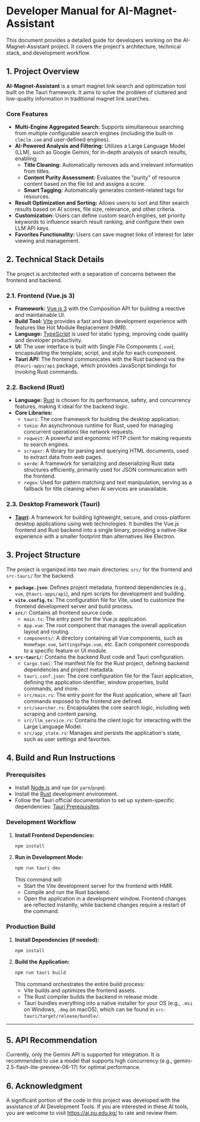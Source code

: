 # Developer Manual for AI-Magnet-Assistant

This document provides a detailed guide for developers working on the AI-Magnet-Assistant project. It covers the project's architecture, technical stack, and development workflow.

## 1. Project Overview

**AI-Magnet-Assistant** is a smart magnet link search and optimization tool built on the Tauri framework. It aims to solve the problem of cluttered and low-quality information in traditional magnet link searches.

### Core Features

*   **Multi-Engine Aggregated Search:** Supports simultaneous searching from multiple configurable search engines (including the built-in `clmclm.com` and user-defined engines).
*   **AI-Powered Analysis and Filtering:** Utilizes a Large Language Model (LLM), such as Google Gemini, for in-depth analysis of search results, enabling:
    *   **Title Cleaning:** Automatically removes ads and irrelevant information from titles.
    *   **Content Purity Assessment:** Evaluates the "purity" of resource content based on the file list and assigns a score.
    *   **Smart Tagging:** Automatically generates content-related tags for resources.
*   **Result Optimization and Sorting:** Allows users to sort and filter search results based on AI scores, file size, relevance, and other criteria.
*   **Customization:** Users can define custom search engines, set priority keywords to influence search result ranking, and configure their own LLM API keys.
*   **Favorites Functionality:** Users can save magnet links of interest for later viewing and management.

## 2. Technical Stack Details

The project is architected with a separation of concerns between the frontend and backend.

### 2.1. Frontend (Vue.js 3)

*   **Framework:** [Vue.js 3](https://vuejs.org/) with the Composition API for building a reactive and maintainable UI.
*   **Build Tool:** [Vite](https://vitejs.dev/) provides a fast and lean development experience with features like Hot Module Replacement (HMR).
*   **Language:** [TypeScript](https://www.typescriptlang.org/) is used for static typing, improving code quality and developer productivity.
*   **UI:** The user interface is built with Single File Components (`.vue`), encapsulating the template, script, and style for each component.
*   **Tauri API:** The frontend communicates with the Rust backend via the `@tauri-apps/api` package, which provides JavaScript bindings for invoking Rust commands.

### 2.2. Backend (Rust)

*   **Language:** [Rust](https://www.rust-lang.org/) is chosen for its performance, safety, and concurrency features, making it ideal for the backend logic.
*   **Core Libraries:**
    *   `tauri`: The core framework for building the desktop application.
    *   `tokio`: An asynchronous runtime for Rust, used for managing concurrent operations like network requests.
    *   `reqwest`: A powerful and ergonomic HTTP client for making requests to search engines.
    *   `scraper`: A library for parsing and querying HTML documents, used to extract data from web pages.
    *   `serde`: A framework for serializing and deserializing Rust data structures efficiently, primarily used for JSON communication with the frontend.
    *   `regex`: Used for pattern matching and text manipulation, serving as a fallback for title cleaning when AI services are unavailable.

### 2.3. Desktop Framework (Tauri)

*   **[Tauri](https://tauri.app/):** A framework for building lightweight, secure, and cross-platform desktop applications using web technologies. It bundles the Vue.js frontend and Rust backend into a single binary, providing a native-like experience with a smaller footprint than alternatives like Electron.

## 3. Project Structure

The project is organized into two main directories: `src/` for the frontend and `src-tauri/` for the backend.

*   **`package.json`**: Defines project metadata, frontend dependencies (e.g., `vue`, `@tauri-apps/api`), and npm scripts for development and building.
*   **`vite.config.ts`**: The configuration file for Vite, used to customize the frontend development server and build process.
*   **`src/`**: Contains all frontend source code.
    *   `main.ts`: The entry point for the Vue.js application.
    *   `App.vue`: The root component that manages the overall application layout and routing.
    *   `components/`: A directory containing all Vue components, such as `HomePage.vue`, `SettingsPage.vue`, etc. Each component corresponds to a specific feature or UI module.
*   **`src-tauri/`**: Contains the backend Rust code and Tauri configuration.
    *   `Cargo.toml`: The manifest file for the Rust project, defining backend dependencies and project metadata.
    *   `tauri.conf.json`: The core configuration file for the Tauri application, defining the application identifier, window properties, build commands, and more.
    *   `src/main.rs`: The entry point for the Rust application, where all Tauri commands exposed to the frontend are defined.
    *   `src/searcher.rs`: Encapsulates the core search logic, including web scraping and content parsing.
    *   `src/llm_service.rs`: Contains the client logic for interacting with the Large Language Model.
    *   `src/app_state.rs`: Manages and persists the application's state, such as user settings and favorites.

## 4. Build and Run Instructions

### Prerequisites

*   Install [Node.js](https://nodejs.org/) and `npm` (or `yarn`/`pnpm`).
*   Install the [Rust](https://www.rust-lang.org/tools/install) development environment.
*   Follow the Tauri official documentation to set up system-specific dependencies: [Tauri Prerequisites](https://tauri.app/v1/guides/getting-started/prerequisites).

### Development Workflow

1.  **Install Frontend Dependencies:**
    ```bash
    npm install
    ```
2.  **Run in Development Mode:**
    ```bash
    npm run tauri dev
    ```
    This command will:
    *   Start the Vite development server for the frontend with HMR.
    *   Compile and run the Rust backend.
    *   Open the application in a development window.
    Frontend changes are reflected instantly, while backend changes require a restart of the command.

### Production Build

1.  **Install Dependencies (if needed):**
    ```bash
    npm install
    ```
2.  **Build the Application:**
    ```bash
    npm run tauri build
    ```
    This command orchestrates the entire build process:
    *   Vite builds and optimizes the frontend assets.
    *   The Rust compiler builds the backend in release mode.
    *   Tauri bundles everything into a native installer for your OS (e.g., `.msi` on Windows, `.dmg` on macOS), which can be found in `src-tauri/target/release/bundle/`.

---

## 5. API Recommendation

Currently, only the Gemini API is supported for integration. It is recommended to use a model that supports high concurrency (e.g., gemini-2.5-flash-lite-preview-06-17) for optimal performance.

## 6. Acknowledgment

A significant portion of the code in this project was developed with the assistance of AI Development Tools. If you are interested in these AI tools, you are welcome to visit https://ai.pu.edu.kg/ to rate and review them.